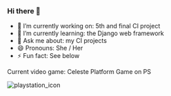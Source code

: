 ### Hi there 👋

- 🔭 I’m currently working on: 5th and final CI project
- 🌱 I’m currently learning: the Django web framework
- 💬 Ask me about: my CI projects
- 😄 Pronouns: She / Her
- ⚡ Fun fact: See below

Current video game: Celeste Platform Game on PS

![playstation_icon](https://github.com/KSDunne/KSDunne/assets/77549699/7d13bc23-facc-468b-abb1-2c481396d231)

<!--
**KSDunne/KSDunne** is a ✨ _special_ ✨ repository because its `README.md` (this file) appears on your GitHub profile.

Here are some ideas to get you started:

- 🔭 I’m currently working on ...
- 🌱 I’m currently learning ...
- 👯 I’m looking to collaborate on ...
- 🤔 I’m looking for help with ...
- 💬 Ask me about ...
- 📫 How to reach me: ...
- 😄 Pronouns: ...
- ⚡ Fun fact: ...
-->
